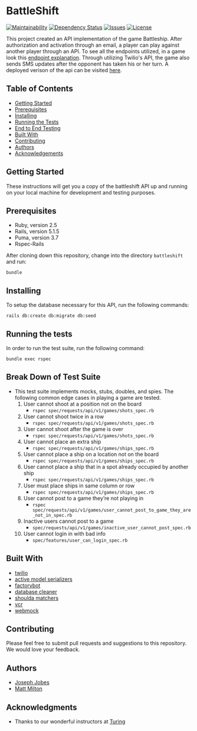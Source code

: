 # BattleShift
[![Maintainability](https://api.codeclimate.com/v1/badges/5c7d6df27102140dc5a3/maintainability)](https://codeclimate.com/github/mgmilton/battleshift/maintainability)
[![Dependency Status](https://beta.gemnasium.com/badges/github.com/mgmilton/battleshift.svg)](https://beta.gemnasium.com/projects/github.com/mgmilton/battleshift)
[![Issues](https://img.shields.io/github/issues/mgmilton/battleshift.svg?style=flat-square)](https://github.com/mgmilton/battleshift/issues)
[![License](https://img.shields.io/badge/license-MIT-brightgreen.svg?style=flat-square)](http://opensource.org/licenses/MIT)

This project created an API implementation of the game Battleship. After authorization and activation through an email, a player can play against another player through an API. To see all the endpoints utilized, in a game look this [endpoint explanation](https://github.com/mgmilton/battleshift/blob/master/endpoint_explanations.md). Through utilizing Twilio's API, the game also sends SMS updates after the opponent has taken his or her turn. A deployed verison of the api can be visited [here](https://battleshift.herokuapp.com/).

## Table of Contents
- [Getting Started](#getting-started)
- [Prerequisites](#prequisites)
- [Installing](#installing)
- [Running the Tests](#running-the-tests)
- [End to End Testing](#break-down-into-end-to-end-tests)
- [Built With](#built-with)
- [Contributing](#contributing)
- [Authors](#authors)
- [Acknowledgements](#acknowledgments)

## Getting Started

These instructions will get you a copy of the battleshift API up and running on your local machine for development and testing purposes.

## Prerequisites


* Ruby, version 2.5
* Rails, version 5.1.5
* Puma, version 3.7
* Rspec-Rails

After cloning down this repository, change into the directory ```battleshift``` and run:

```
bundle
```

## Installing

To setup the database necessary for this API, run the following commands:

```
rails db:create db:migrate db:seed
```



## Running the tests

In order to run the test suite, run the following command:
```
bundle exec rspec
```

## Break Down of Test Suite

* This test suite implements mocks, stubs, doubles, and spies. The following common edge cases in playing a game are tested.
  1. User cannot shoot at a position not on the board
      * ```rspec spec/requests/api/v1/games/shots_spec.rb```
  2. User cannot shoot twice in a row
      * ```rspec spec/requests/api/v1/games/shots_spec.rb```
  3. User cannot shoot after the game is over
      * ```rspec spec/requests/api/v1/games/shots_spec.rb```
  4. User cannot place an extra ship
      * ```rspec spec/requests/api/v1/games/ships_spec.rb```
  5. User cannot place a ship on a location not on the board
      * ```rspec spec/requests/api/v1/games/ships_spec.rb```
  6. User cannot place a ship that in a spot already occupied by another ship
      * ```rspec spec/requests/api/v1/games/ships_spec.rb```
  7. User must place ships in same column or row
      * ```rspec spec/requests/api/v1/games/ships_spec.rb```
  8. User cannot post to a game they’re not playing in
      * ```rspec spec/requests/api/v1/games/user_cannot_post_to_game_they_are_not_in_spec.rb```
  9. Inactive users cannot post to a game
      * ```spec/requests/api/v1/games/inactive_user_cannot_post_spec.rb```
  10. User cannot login in with bad info
      * ```spec/features/user_can_login_spec.rb```

## Built With
* [twilio](https://github.com/twilio/twilio-ruby)
* [active model serializers](https://github.com/rails-api/active_model_serializers)
* [factorybot](https://github.com/thoughtbot/factory_bot)
* [database cleaner](https://github.com/DatabaseCleaner/database_cleaner)
* [shoulda matchers](https://github.com/thoughtbot/shoulda-matchers)
* [vcr](https://github.com/vcr/vcr)
* [webmock](https://github.com/bblimke/webmock)


## Contributing

Please feel free to submit pull requests and suggestions to this repository. We would love your feedback.

## Authors

* [Joseph Jobes](https://github.com/AtmaVichara)
* [Matt Milton](https://github.com/mgmilton)


## Acknowledgments

* Thanks to our wonderful instructors at [Turing](https://github.com/turingschool)
